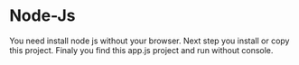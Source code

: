 # Node-Js

You need install node js without your browser.
Next step you install or copy this project.
Finaly you find this app.js project and run 
without console.
